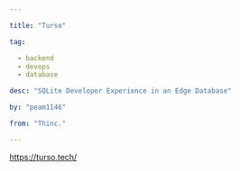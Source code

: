 ```yaml
---

title: "Turso" 

tag: 

  - backend
  - devops
  - database 

desc: "SQLite Developer Experience in an Edge Database" 

by: "peam1146" 

from: "Thinc." 

---
```




https://turso.tech/ 

